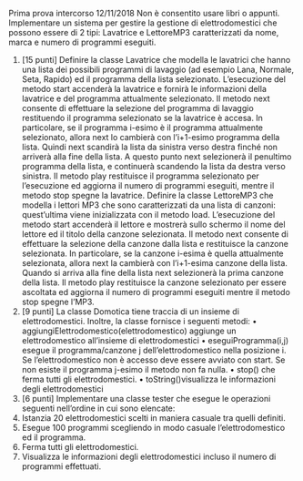 Prima prova intercorso 12/11/2018
Non è consentito usare libri o appunti.
Implementare un sistema per gestire la gestione di elettrodomestici che possono essere di 2 tipi:
Lavatrice e LettoreMP3 caratterizzati da nome, marca e numero di programmi eseguiti.
1. [15 punti] Definire la classe Lavatrice che modella le lavatrici che hanno una lista dei
   possibili programmi di lavaggio (ad esempio Lana, Normale, Seta, Rapido) ed il programma
   della lista selezionato. L’esecuzione del metodo start accenderà la lavatrice e fornirà le
   informazioni della lavatrice e del programma attualmente selezionato. Il metodo next consente
   di effettuare la selezione del programma di lavaggio restituendo il programma selezionato se la
   lavatrice è accesa. In particolare, se il programma i-esimo è il programma attualmente
   selezionato, allora next lo cambierà con l’i+1-esimo programma della lista. Quindi next
   scandirà la lista da sinistra verso destra finché non arriverà alla fine della lista. A questo punto
   next selezionerà il penultimo programma della lista, e continuerà scandendo la lista da destra
   verso sinistra. Il metodo play restituisce il programma selezionato per l’esecuzione ed
   aggiorna il numero di programmi eseguiti, mentre il metodo stop spegne la lavatrice.
   Definire la classe LettoreMP3 che modella i lettori MP3 che sono caratterizzati da una lista
   di canzoni: quest’ultima viene inizializzata con il metodo load. L’esecuzione del metodo
   start accenderà il lettore e mostrerà sullo schermo il nome del lettore ed il titolo della
   canzone selezionata. Il metodo next consente di effettuare la selezione della canzone dalla lista
   e restituisce la canzone selezionata. In particolare, se la canzone i-esima è quella attualmente
   selezionata, allora next la cambierà con l’i+1-esima canzone della lista. Quando si arriva alla
   fine della lista next selezionerà la prima canzone della lista. Il metodo play restituisce la
   canzone selezionato per essere ascoltata ed aggiorna il numero di programmi eseguiti mentre il
   metodo stop spegne l’MP3.
2. [9 punti] La classe Domotica tiene traccia di un insieme di elettrodomestici. Inoltre, la classe
   fornisce i seguenti metodi:
   • aggiungiElettrodomestico(elettrodomestico)
   aggiunge
   un
   elettrodomestico all’insieme di elettrodomestici
   • eseguiProgramma(i,j) esegue il programma/canzone j dell’elettrodomestico nella
   posizione i. Se l’elettrodomestico non è accesso deve essere avviato con start. Se non esiste
   il programma j-esimo il metodo non fa nulla.
   • stop() che ferma tutti gli elettrodomestici.
   • toString()visualizza le informazioni degli elettrodomestici
3. [6 punti] Implementare una classe tester che esegue le operazioni seguenti nell’ordine in cui
   sono elencate:
1. Istanzia 20 elettrodomestici scelti in maniera casuale tra quelli definiti.
2. Esegue 100 programmi scegliendo in modo casuale l’elettrodomestico ed il programma.
3. Ferma tutti gli elettrodomestici.
4. Visualizza le informazioni degli elettrodomestici incluso il numero di programmi effettuati.